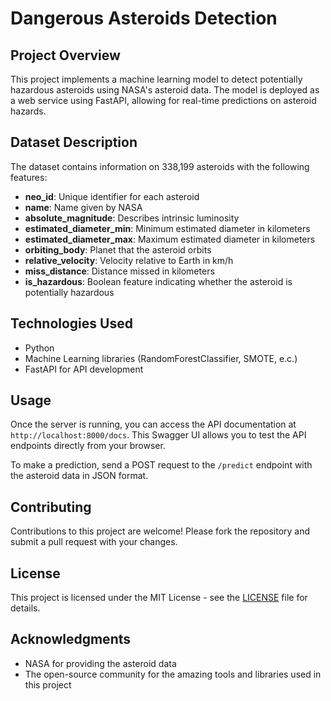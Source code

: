 # Dangerous Asteroids Detection

## Project Overview

This project implements a machine learning model to detect potentially hazardous asteroids using NASA's asteroid data. The model is deployed as a web service using FastAPI, allowing for real-time predictions on asteroid hazards.

## Dataset Description

The dataset contains information on 338,199 asteroids with the following features:

- **neo_id**: Unique identifier for each asteroid
- **name**: Name given by NASA
- **absolute_magnitude**: Describes intrinsic luminosity
- **estimated_diameter_min**: Minimum estimated diameter in kilometers
- **estimated_diameter_max**: Maximum estimated diameter in kilometers
- **orbiting_body**: Planet that the asteroid orbits
- **relative_velocity**: Velocity relative to Earth in km/h
- **miss_distance**: Distance missed in kilometers
- **is_hazardous**: Boolean feature indicating whether the asteroid is potentially hazardous

## Technologies Used

- Python
- Machine Learning libraries (RandomForestClassifier, SMOTE, e.c.)
- FastAPI for API development


## Usage

Once the server is running, you can access the API documentation at `http://localhost:8000/docs`. This Swagger UI allows you to test the API endpoints directly from your browser.

To make a prediction, send a POST request to the `/predict` endpoint with the asteroid data in JSON format.


## Contributing

Contributions to this project are welcome! Please fork the repository and submit a pull request with your changes.

## License

This project is licensed under the MIT License - see the [LICENSE](LICENSE) file for details.

## Acknowledgments

- NASA for providing the asteroid data
- The open-source community for the amazing tools and libraries used in this project

